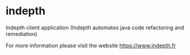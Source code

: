 # indepth

Indepth client application (Indepth automates java code refactoring and remediation)

For more information please visit the website https://www.indepth.fr
